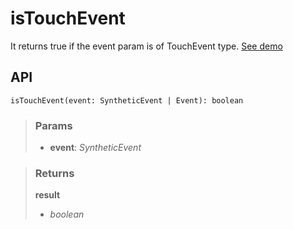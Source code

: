 # isTouchEvent
It returns true if the event param is of TouchEvent type. [See demo](https://nDriaDev.io/react-tools/#/utils/isTouchEvent)

## API

```tsx
isTouchEvent(event: SyntheticEvent | Event): boolean
```

> ### Params
>
> - __event__: _SyntheticEvent_
>

> ### Returns
>
> __result__
> - _boolean_  
>